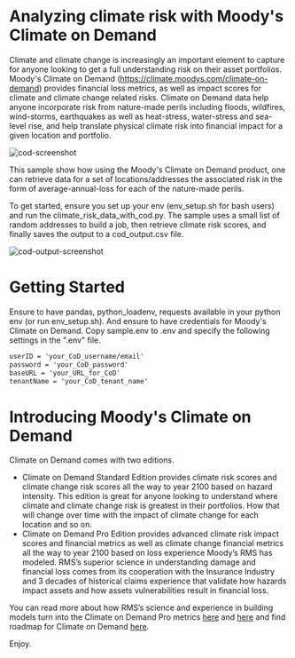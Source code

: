 # Analyzing climate risk with Moody's Climate on Demand
Climate and climate change is increasingly an important element to capture for anyone looking to get a full understanding risk on their asset portfolios. Moody's Climate on Demand (https://climate.moodys.com/climate-on-demand) provides financial loss metrics, as well as impact scores for climate and climate change related risks. Climate on Demand data help anyone incorporate risk from nature-made perils including floods, wildfires, wind-storms, earthquakes as well as heat-stress, water-stress and sea-level rise, and help translate physical climate risk into financial impact for a given location and portfolio.

![cod-screenshot](cod-screenshot.png)

This sample show how using the Moody's Climate on Demand product, one can retrieve data for a set of locations/addresses the associated risk in the form of average-annual-loss for each of the nature-made perils. 

To get started, ensure you set up your env (env_setup.sh for bash users) and run the climate_risk_data_with_cod.py.
The sample uses a small list of random addresses to build a job, then retrieve climate risk scores, and finally  saves the output to a cod_output.csv file.

![cod-output-screenshot](cod-output-screenshot.png)

# Getting Started
Ensure to have pandas, python_loadenv, requests available in your python env (or run env_setup.sh). And ensure to have credentials for Moody's Climate on Demand. Copy sample.env to .env and specify the following settings in the ".env" file. 

```markdown
userID = 'your_CoD_username/email'
password = 'your_CoD_password'
baseURL = 'your_URL_for_CoD' 
tenantName = 'your_CoD_tenant_name' 
```

# Introducing Moody's Climate on Demand
Climate on Demand comes with two editions. 
- Climate on Demand Standard Edition provides climate risk scores and climate change risk scores all the way to year 2100 based on hazard intensity. This edition is great for anyone looking to understand where climate and climate change risk is greatest in their portfolios. How that will change over time with the impact of climate change for each location and so on.
- Climate on Demand Pro Edition provides advanced climate risk impact scores and financial metrics as well as climate change financial metrics all the way to year 2100 based on loss experience Moody’s RMS has modeled. RMS’s superior science in understanding damage and financial loss comes from its cooperation with the Insurance Industry and 3 decades of historical claims experience that validate how hazards impact assets and how assets vulnerabilities result in financial loss. 

You can read more about how RMS’s science and experience in building models turn into the Climate on Demand Pro metrics [here](https://www.moodysanalytics.com/articles/2023/quantifying-financial-impact-of-climate-risk-with-moodys-climate-on-demand) and [here](https://www.moodysanalytics.com/articles/2023/climate-on-demand-our-vision-for-quantifying-climate-impacts) and find roadmap for Climate on Demand [here](https://www.moodysanalytics.com/articles/2023/moodys-climate-on-demand-version-2-the-road-ahead-for-2023-and-beyond). 

Enjoy.

